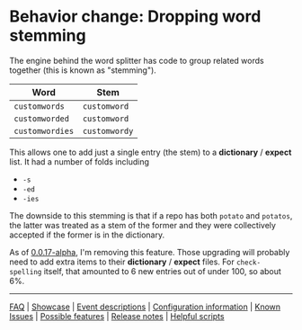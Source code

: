 # Behavior change: Dropping word stemming

The engine behind the word splitter has code to group related words together (this is known as "stemming").

Word | Stem
--|--
`customwords` | `customword`
`customworded` | `customword` 
`customwordies` | `customwordy`

This allows one to add just a single entry (the stem) to a **dictionary** / **expect** list. It had a number of folds including

* `-s`
* `-ed`
* `-ies`
 
The downside to this stemming is that if a repo has both `potato` and `potatos`, the latter was treated as a stem of the former and they were collectively accepted if the former is in the dictionary.

As of [0.0.17-alpha](https://github.com/check-spelling/check-spelling/releases/tag/0.0.17-alpha), I'm removing this feature. Those upgrading will probably need to add extra items to their **dictionary** / **expect** files. For `check-spelling` itself, that amounted to 6 new entries out of under 100, so about 6%.

---
[FAQ](FAQ.md) | [Showcase](Showcase.md) | [Event descriptions](Event-descriptions.md) | [Configuration information](Configuration-information.md) | [Known Issues](Known-Issues.md) | [Possible features](Possible-features.md) | [Release notes](Release-notes.md) | [Helpful scripts](Helpful-scripts.md)

